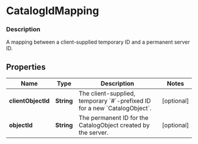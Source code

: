 
# CatalogIdMapping

### Description

A mapping between a client-supplied temporary ID and a permanent server ID.

## Properties
Name | Type | Description | Notes
------------ | ------------- | ------------- | -------------
**clientObjectId** | **String** | The client-supplied, temporary &#x60;#&#x60;-prefixed ID for a new &#x60;CatalogObject&#x60;. |  [optional]
**objectId** | **String** | The permanent ID for the CatalogObject created by the server. |  [optional]



